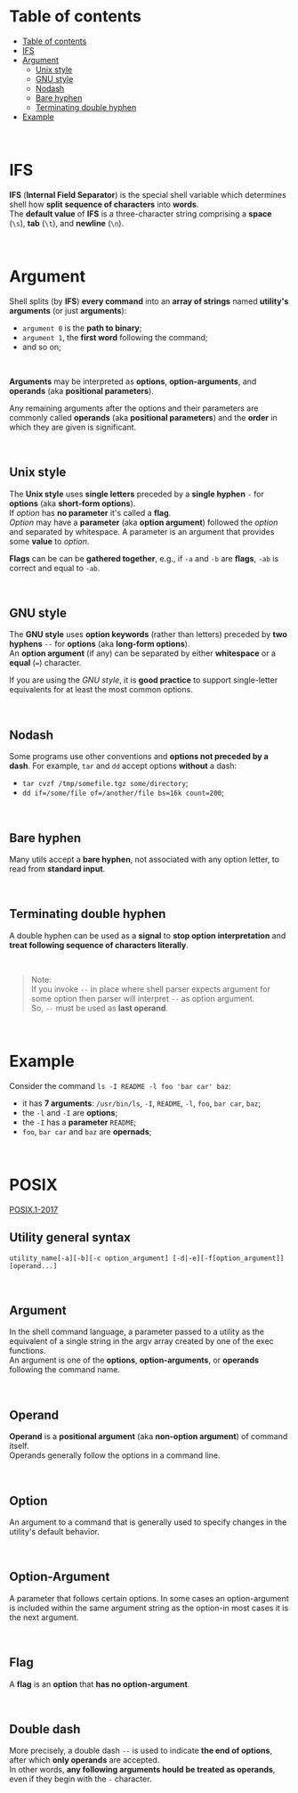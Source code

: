 # Table of contents
<!-- TOC -->
* [Table of contents](#table-of-contents)
* [IFS](#ifs)
* [Argument](#argument)
  * [Unix style](#unix-style)
  * [GNU style](#gnu-style)
  * [Nodash](#nodash)
  * [Bare hyphen](#bare-hyphen)
  * [Terminating double hyphen](#terminating-double-hyphen)
* [Example](#example)
<!-- TOC -->

<br>

# IFS
**IFS** (**Internal Field Separator**) is the special shell variable which determines shell how **split** **sequence of characters** into **words**.<br>
The **default value** of **IFS** is a three-character string comprising a **space** (`\s`), **tab** (`\t`), and **newline** (`\n`).<br>

<br>

# Argument
Shell splits (by **IFS**) **every command** into an **array of strings** named **utility's arguments** (or just **arguments**):
- `argument 0` is the **path to binary**;
- `argument 1`, the **first word** following the command;
- and so on;

<br>

**Arguments** may be interpreted as **options**, **option-arguments**, and **operands** (aka **positional parameters**).<br>

Any remaining arguments after the options and their parameters are commonly called **operands** (aka **positional parameters**) and the **order** in which they are given is significant.<br>

<br>

## Unix style
The **Unix style** uses **single letters** preceded by a **single hyphen** `-` for **options** (aka **short-form options**).<br>
If *option* has **no parameter** it's called a **flag**.<br>
*Option* may have a **parameter** (aka **option argument**) followed the *option* and separated by whitespace. A parameter is an argument that provides some **value** to *option*.<br>

**Flags** can be can be **gathered together**, e.g., if `-a` and `-b` are **flags**, `-ab` is correct and equal to `-ab`.<br>

<br>

## GNU style
The **GNU style** uses **option keywords** (rather than letters) preceded by **two hyphens** `--` for **options** (aka **long-form options**).<br>
An **option argument** (if any) can be separated by either **whitespace** or a **equal** (`=`) character.<br>

If you are using the *GNU style*, it is **good practice** to support single-letter equivalents for at least the most common options.<br>

<br>

## Nodash
Some programs use other conventions and **options not preceded by a dash**.
For example, `tar` and `dd` accept options **without** a dash:
- `tar cvzf /tmp/somefile.tgz some/directory`;
- `dd if=/some/file of=/another/file bs=16k count=200`;

<br>

## Bare hyphen
Many utils accept a **bare hyphen**, not associated with any option letter, to read from **standard input**.

<br>

## Terminating double hyphen
A double hyphen can be used as a **signal** to **stop option interpretation** and **treat following sequence of characters literally**.<br>

<br>

> Note:<br>
> If you invoke `--` in place where shell parser expects argument for some option then parser will interpret `--` as option argument.<br>
> So, `--` must be used as **last operand**.<br>

<br>

# Example
Consider the command `ls -I README -l foo 'bar car' baz`:
- it has **7 arguments**: `/usr/bin/ls`, `-I`, `README`, `-l`, `foo`, `bar car`, `baz`;
- the `-l` and `-I` are **options**;
- the `-I` has a **parameter** `README`;
- `foo`, `bar car` and `baz` are **opernads**;

<br>

# POSIX
[POSIX.1-2017](https://pubs.opengroup.org/onlinepubs/9699919799.2018edition/basedefs/V1_chap03.html)


## Utility general syntax
`utility_name[-a][-b][-c option_argument] [-d|-e][-f[option_argument]][operand...]`

<br>

## Argument
In the shell command language, a parameter passed to a utility as the equivalent of a single string in the argv array created by one of the exec functions.<br>
An argument is one of the **options**, **option-arguments**, or **operands** following the command name.<br>

<br>

## Operand
**Operand** is a **positional argument** (aka **non-option argument**) of command itself.<br>
Operands generally follow the options in a command line.<br>


<br>

## Option
An argument to a command that is generally used to specify changes in the utility's default behavior.<br>

<br>

## Option-Argument
A parameter that follows certain options. In some cases an option-argument is included within the same argument string as the option-in most cases it is the next argument.<br>

<br>

## Flag
A **flag** is an **option** that **has no option-argument**.<br>

<br>

## Double dash
More precisely, a double dash `--` is used to indicate **the end of options**, after which **only operands** are accepted.<br>
In other words, **any following arguments hould be treated as operands**, even if they begin with the `-` character.<br>